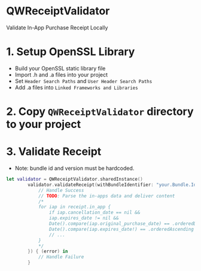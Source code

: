 # QWReceiptValidator
Validate In-App Purchase Receipt Locally


# 1. Setup OpenSSL Library
* Build your OpenSSL static library file
* Import .h and .a files into your project
* Set `Header Search Paths` and `User Header Search Paths`
* Add .a files into `Linked Frameworks and Libraries`

# 2. Copy `QWReceiptValidator` directory to your project

# 3. Validate Receipt
* Note: bundle id and version must be hardcoded.
```swift
let validator = QWReceiptValidator.sharedInstance()
        validator.validateReceipt(withBundleIdentifier: "your.Bundle.Id", bundleVersion: "1", tryAgain: true, success: { (receipt) in
            // Handle Success
            // TODO: Parse the in-apps data and deliver content
            /*
            for iap in receipt.in_app {
                if iap.cancellation_date == nil &&
                iap.expires_date != nil &&
                Date().compare(iap.original_purchase_date) == .orderedDescending &&
                Date().compare(iap.expires_date!) == .orderedAscending {
                // ...
            }
            */
        }) { (error) in
            // Handle Failure
        }
```
